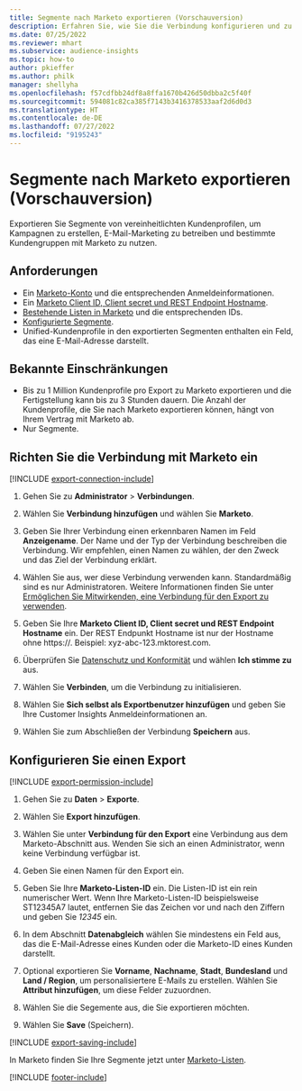 ```yaml
---
title: Segmente nach Marketo exportieren (Vorschauversion)
description: Erfahren Sie, wie Sie die Verbindung konfigurieren und zu Marketo exportieren.
ms.date: 07/25/2022
ms.reviewer: mhart
ms.subservice: audience-insights
ms.topic: how-to
author: pkieffer
ms.author: philk
manager: shellyha
ms.openlocfilehash: f57cdfbb24df8a8ffa1670b426d50dbba2c5f40f
ms.sourcegitcommit: 594081c82ca385f7143b3416378533aaf2d6d0d3
ms.translationtype: HT
ms.contentlocale: de-DE
ms.lasthandoff: 07/27/2022
ms.locfileid: "9195243"
---
```

# <a name="export-segments-to-marketo-preview"></a>Segmente nach Marketo exportieren (Vorschauversion)

Exportieren Sie Segmente von vereinheitlichten Kundenprofilen, um Kampagnen zu erstellen, E-Mail-Marketing zu betreiben und bestimmte Kundengruppen mit Marketo zu nutzen.

## <a name="prerequisites"></a>Anforderungen

- Ein [Marketo-Konto](https://login.marketo.com/) und die entsprechenden Anmeldeinformationen.
- Ein [Marketo Client ID, Client secret und REST Endpoint Hostname](https://developers.marketo.com/rest-api/authentication/).
- [Bestehende Listen in Marketo](https://docs.marketo.com/display/public/DOCS/Understanding+Static+Lists) und die entsprechenden IDs.
- [Konfigurierte Segmente](segments.md).
- Unified-Kundenprofile in den exportierten Segmenten enthalten ein Feld, das eine E-Mail-Adresse darstellt.

## <a name="known-limitations"></a>Bekannte Einschränkungen

- Bis zu 1 Million Kundenprofile pro Export zu Marketo exportieren und die Fertigstellung kann bis zu 3 Stunden dauern. Die Anzahl der Kundenprofile, die Sie nach Marketo exportieren können, hängt von Ihrem Vertrag mit Marketo ab.
- Nur Segmente.

## <a name="set-up-connection-to-marketo"></a>Richten Sie die Verbindung mit Marketo ein

[!INCLUDE [export-connection-include](includes/export-connection-admn.md)]

1. Gehen Sie zu **Administrator** > **Verbindungen**.

1. Wählen Sie **Verbindung hinzufügen** und wählen Sie **Marketo**.

1. Geben Sie Ihrer Verbindung einen erkennbaren Namen im Feld **Anzeigename**. Der Name und der Typ der Verbindung beschreiben die Verbindung. Wir empfehlen, einen Namen zu wählen, der den Zweck und das Ziel der Verbindung erklärt.

1. Wählen Sie aus, wer diese Verbindung verwenden kann. Standardmäßig sind es nur Administratoren. Weitere Informationen finden Sie unter [Ermöglichen Sie Mitwirkenden, eine Verbindung für den Export zu verwenden](connections.md#allow-contributors-to-use-a-connection-for-exports).

1. Geben Sie Ihre **Marketo Client ID, Client secret und REST Endpoint Hostname** ein. Der REST Endpunkt Hostname ist nur der Hostname ohne https://. Beispiel: xyz-abc-123.mktorest.com.

1. Überprüfen Sie [Datenschutz und Konformität](connections.md#data-privacy-and-compliance) und wählen **Ich stimme zu** aus.

1. Wählen Sie **Verbinden**, um die Verbindung zu initialisieren.

1. Wählen Sie **Sich selbst als Exportbenutzer hinzufügen** und geben Sie Ihre Customer Insights Anmeldeinformationen an.

1. Wählen Sie zum Abschließen der Verbindung **Speichern** aus.

## <a name="configure-an-export"></a>Konfigurieren Sie einen Export

[!INCLUDE [export-permission-include](includes/export-permission.md)]

1. Gehen Sie zu **Daten** > **Exporte**.

1. Wählen Sie **Export hinzufügen**.

1. Wählen Sie unter **Verbindung für den Export** eine Verbindung aus dem Marketo-Abschnitt aus. Wenden Sie sich an einen Administrator, wenn keine Verbindung verfügbar ist.

1. Geben Sie einen Namen für den Export ein.

1. Geben Sie Ihre **Marketo-Listen-ID** ein. Die Listen-ID ist ein rein numerischer Wert. Wenn Ihre Marketo-Listen-ID beispielsweise ST12345A7 lautet, entfernen Sie das Zeichen vor und nach den Ziffern und geben Sie *12345* ein.

1. In dem Abschnitt **Datenabgleich** wählen Sie mindestens ein Feld aus, das die E-Mail-Adresse eines Kunden oder die Marketo-ID eines Kunden darstellt.

1. Optional exportieren Sie **Vorname**, **Nachname**, **Stadt**, **Bundesland** und **Land / Region**, um personalisiertere E-Mails zu erstellen. Wählen Sie **Attribut hinzufügen**, um diese Felder zuzuordnen.

1. Wählen Sie die Segemente aus, die Sie exportieren möchten.

1. Wählen Sie **Save** (Speichern).

[!INCLUDE [export-saving-include](includes/export-saving.md)]

In Marketo finden Sie Ihre Segmente jetzt unter [Marketo-Listen](https://docs.marketo.com/display/public/DOCS/Understanding+Static+Lists).

[!INCLUDE [footer-include](includes/footer-banner.md)]
